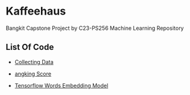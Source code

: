 # Kaffeehaus

Bangkit Capstone Project by C23-PS256
Machine Learning Repository

## List Of Code

  - [Collecting Data](https://github.com/Bangkit-Capstone-C23-PS256/Kaffeehaus_Machine_Learning/tree/main/Collecting%20Data) 
  
  - [angking Score](https://github.com/Bangkit-Capstone-C23-PS256/Kaffeehaus_Machine_Learning/tree/main/Rangking%20Score) 
  
  - [Tensorflow Words Embedding Model](https://github.com/Bangkit-Capstone-C23-PS256/Kaffeehaus_Machine_Learning/tree/main/Tensorflow%20%20Words%20Embedding%20Model)


